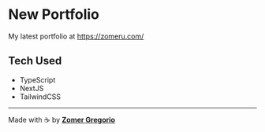 # New Portfolio

My latest portfolio at https://zomeru.com/

## Tech Used

- TypeScript
- NextJS
- TailwindCSS

---

Made with ☕ by [**Zomer Gregorio**](https://zomeru.com/)

